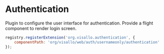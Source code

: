 # Authentication

Plugin to configure the user interface for authentication. Provide a flight component to render login screen.

```js
registry.registerExtension('org.visallo.authentication', {
    componentPath: 'org/visallo/web/auth/usernameonly/authentication'
});
```
